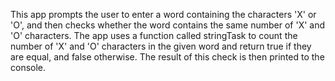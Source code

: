 This app prompts the user to enter a word containing the characters 'X' or 'O', 
and then checks whether the word contains the same number of 'X' and 'O' characters. 
The app uses a function called stringTask to count the number of 'X' and 'O' characters 
in the given word and return true if they are equal, and false otherwise. 
The result of this check is then printed to the console.
